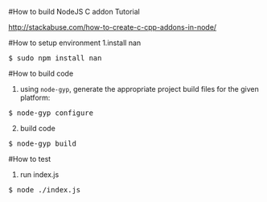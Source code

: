 #How to build NodeJS C addon
Tutorial

http://stackabuse.com/how-to-create-c-cpp-addons-in-node/

#How to setup environment
1.install nan
<pre>
$ sudo npm install nan
</pre>

#How to build code
1. using `node-gyp`, generate the appropriate project build files for the given platform:
<pre>
$ node-gyp configure
</pre>

2. build code
<pre>
$ node-gyp build
</pre>

#How to test
1. run index.js
<pre>
$ node ./index.js
</pre>

